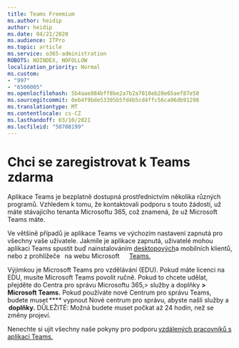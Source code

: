 ```yaml
---
title: Teams Freemium
ms.author: heidip
author: heidip
ms.date: 04/21/2020
ms.audience: ITPro
ms.topic: article
ms.service: o365-administration
ROBOTS: NOINDEX, NOFOLLOW
localization_priority: Normal
ms.custom:
- "997"
- "6500005"
ms.openlocfilehash: 5b4aae884bff8be2a7b2a7018eb28e65aef87e50
ms.sourcegitcommit: 0eb4f9bde53395b5fd4b5cd4ffc56ca96db91298
ms.translationtype: MT
ms.contentlocale: cs-CZ
ms.lasthandoff: 03/10/2021
ms.locfileid: "50708199"
---
```

# <a name="id-like-to-sign-up-for-teams-for-free"></a>Chci se zaregistrovat k Teams zdarma

Aplikace Teams je bezplatně dostupná prostřednictvím několika různých programů. Vzhledem k tomu, že kontaktovali podporu s touto žádostí, už máte stávajícího tenanta Microsoftu 365, což znamená, že už Microsoft Teams máte.

Ve většině případů je aplikace Teams ve výchozím nastavení zapnutá pro všechny vaše uživatele. Jakmile je aplikace zapnutá, uživatelé mohou aplikaci Teams spustit buď nainstalováním [desktopových](https://docs.microsoft.com/MicrosoftTeams/get-clients#desktop-client)a mobilních klientů, nebo z prohlížeče   na webu Microsoft [](https://docs.microsoft.com/MicrosoftTeams/get-clients#mobile-clients)  [](https://dos.microsoft.com/MicrosoftTeams/get-clients#web-client)    [Teams.](https://www.microsoft.com/microsoft-teams/teams-for-work)

Výjimkou je Microsoft Teams pro vzdělávání (EDU). Pokud máte licenci na EDU, musíte Microsoft Teams povolit ručně. Pokud to chcete udělat, přejděte do Centra pro správu Microsoftu 365,> služby a doplňky **> Microsoft Teams.** Pokud používáte nové Centrum pro správu Teams, budete muset **** vypnout Nové centrum pro správu, abyste našli služby a    **doplňky.** DŮLEŽITÉ: Možná budete muset počkat až 24 hodin, než se změny projeví.

Nenechte si ujít všechny naše pokyny pro podporu [vzdálených pracovníků s aplikací Teams.](https://docs.microsoft.com/MicrosoftTeams/support-remote-work-with-teams)
